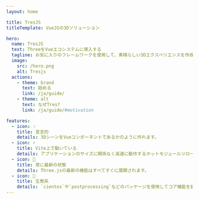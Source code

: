 ```yaml
---
layout: home

title: TresJS
titleTemplate: VueJSの3Dソリューション

hero:
  name: TresJS
  text: ThreeをVueエコシステムに導入する
  tagline: お気に入りのフレームワークを使用して、素晴らしい3Dエクスペリエンスを作成します。
  image:
    src: /hero.png
    alt: Tresjs
  actions:
    - theme: brand
      text: 始める
      link: /ja/guide/
    - theme: alt
      text: なぜTres?
      link: /ja/guide/#motivation

features:
  - icon: 💡
    title: 宣言的
    details: 3DシーンをVueコンポーネントであるかのように作れます。
  - icon: ⚡️
    title: Vite上で動いている
    details: アプリケーションのサイズに関係なく高速に動作するホットモジュールリロード (HMR)。
  - icon: 🥰
    title: 常に最新の状態
    details: Three.jsの最新の機能はすべてすぐに展開されます。
  - icon: 🌳
    title: 生態系
    details: `cientos`や`postprocessing`などのパッケージを使用してコア機能を拡張します。 または、独自のものを追加します。
---
```

